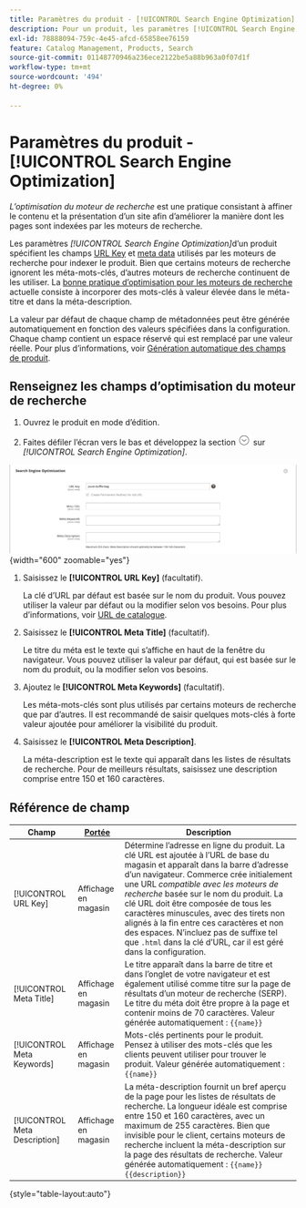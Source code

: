 ```yaml
---
title: Paramètres du produit - [!UICONTROL Search Engine Optimization]
description: Pour un produit, les paramètres [!UICONTROL Search Engine Optimization] définissent la clé d’URL et les métadonnées utilisées par les moteurs de recherche pour indexer le produit.
exl-id: 78888094-759c-4e45-afcd-65858ee76159
feature: Catalog Management, Products, Search
source-git-commit: 01148770946a236ece2122be5a88b963a0f07d1f
workflow-type: tm+mt
source-wordcount: '494'
ht-degree: 0%

---
```


# Paramètres du produit - [!UICONTROL Search Engine Optimization]

_L’optimisation du moteur de recherche_ est une pratique consistant à affiner le contenu et la présentation d’un site afin d’améliorer la manière dont les pages sont indexées par les moteurs de recherche.

Les paramètres _[!UICONTROL Search Engine Optimization]_&#x200B;d’un produit spécifient les champs [URL Key](catalog-urls.md) et [meta data](../merchandising-promotions/meta-data.md) utilisés par les moteurs de recherche pour indexer le produit. Bien que certains moteurs de recherche ignorent les méta-mots-clés, d’autres moteurs de recherche continuent de les utiliser. La [bonne pratique d’optimisation pour les moteurs de recherche](../merchandising-promotions/seo-overview.md) actuelle consiste à incorporer des mots-clés à valeur élevée dans le méta-titre et dans la méta-description.

La valeur par défaut de chaque champ de métadonnées peut être générée automatiquement en fonction des valeurs spécifiées dans la configuration. Chaque champ contient un espace réservé qui est remplacé par une valeur réelle. Pour plus d’informations, voir [Génération automatique des champs de produit](../configuration-reference/catalog/catalog.md#uicontrol-product-fields-auto-generation).

## Renseignez les champs d’optimisation du moteur de recherche

1. Ouvrez le produit en mode d’édition.

1. Faites défiler l’écran vers le bas et développez la section ![Sélecteur d’extension](../assets/icon-display-expand.png) sur _[!UICONTROL Search Engine Optimization]_.

![Optimisation du moteur de recherche](./assets/product-search-engine-optimization.png){width="600" zoomable="yes"}


1. Saisissez le **[!UICONTROL URL Key]** (facultatif).

   La clé d’URL par défaut est basée sur le nom du produit. Vous pouvez utiliser la valeur par défaut ou la modifier selon vos besoins. Pour plus d’informations, voir [URL de catalogue](catalog-urls.md).

1. Saisissez le **[!UICONTROL Meta Title]** (facultatif).

   Le titre du méta est le texte qui s’affiche en haut de la fenêtre du navigateur. Vous pouvez utiliser la valeur par défaut, qui est basée sur le nom du produit, ou la modifier selon vos besoins.

1. Ajoutez le **[!UICONTROL Meta Keywords]** (facultatif).

   Les méta-mots-clés sont plus utilisés par certains moteurs de recherche que par d’autres. Il est recommandé de saisir quelques mots-clés à forte valeur ajoutée pour améliorer la visibilité du produit.

1. Saisissez le **[!UICONTROL Meta Description]**.

   La méta-description est le texte qui apparaît dans les listes de résultats de recherche. Pour de meilleurs résultats, saisissez une description comprise entre 150 et 160 caractères.

## Référence de champ

| Champ | [Portée](../getting-started/websites-stores-views.md#scope-settings) | Description |
|--- |--- |------------------|
| [!UICONTROL URL Key] | Affichage en magasin | Détermine l’adresse en ligne du produit. La clé URL est ajoutée à l’URL de base du magasin et apparaît dans la barre d’adresse d’un navigateur. Commerce crée initialement une URL _compatible avec les moteurs de recherche_ basée sur le nom du produit. La clé URL doit être composée de tous les caractères minuscules, avec des tirets non alignés à la fin entre ces caractères et non des espaces. N’incluez pas de suffixe tel que `.html` dans la clé d’URL, car il est géré dans la configuration. |
| [!UICONTROL Meta Title] | Affichage en magasin | Le titre apparaît dans la barre de titre et dans l’onglet de votre navigateur et est également utilisé comme titre sur la page de résultats d’un moteur de recherche (SERP). Le titre du méta doit être propre à la page et contenir moins de 70 caractères. Valeur générée automatiquement : `{{name}}` |
| [!UICONTROL Meta Keywords] | Affichage en magasin | Mots-clés pertinents pour le produit. Pensez à utiliser des mots-clés que les clients peuvent utiliser pour trouver le produit. Valeur générée automatiquement : `{{name}}` |
| [!UICONTROL Meta Description] | Affichage en magasin | La méta-description fournit un bref aperçu de la page pour les listes de résultats de recherche. La longueur idéale est comprise entre 150 et 160 caractères, avec un maximum de 255 caractères. Bien que invisible pour le client, certains moteurs de recherche incluent la méta-description sur la page des résultats de recherche. Valeur générée automatiquement : `{{name}} {{description}}` |

{style="table-layout:auto"}

